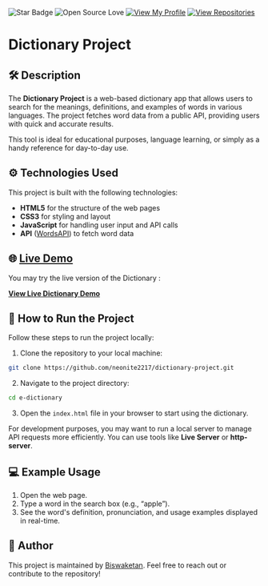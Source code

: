 ![Star Badge](https://img.shields.io/static/v1?label=%F0%9F%8C%9F&message=If%20Useful&style=flat&color=BC4E99)
![Open Source Love](https://badges.frapsoft.com/os/v1/open-source.svg?v=103)
[![View My Profile](https://img.shields.io/badge/View-My_Profile-green?logo=GitHub)](https://github.com/neonite2217)
[![View Repositories](https://img.shields.io/badge/View-My_Repositories-blue?logo=GitHub)](https://github.com/neonite2217?tab=repositories)

# Dictionary Project

## 🛠️ Description

The **Dictionary Project** is a web-based dictionary app that allows users to search for the meanings, definitions, and examples of words in various languages. The project fetches word data from a public API, providing users with quick and accurate results.

This tool is ideal for educational purposes, language learning, or simply as a handy reference for day-to-day use.

## ⚙️ Technologies Used

This project is built with the following technologies:

- **HTML5** for the structure of the web pages
- **CSS3** for styling and layout
- **JavaScript** for handling user input and API calls
- **API** ([WordsAPI](https://www.wordsapi.com/)) to fetch word data

## 🌐 [Live Demo](https://gxax.vercel.app/)

You may try the live version of the Dictionary :

[**View Live Dictionary Demo**](https://gxax.vercel.app/)

## 🚀 How to Run the Project

Follow these steps to run the project locally:

1. Clone the repository to your local machine:

```bash
git clone https://github.com/neonite2217/dictionary-project.git
```

2. Navigate to the project directory:

```bash
cd e-dictionary
```

3. Open the `index.html` file in your browser to start using the dictionary.

For development purposes, you may want to run a local server to manage API requests more efficiently. You can use tools like **Live Server** or **http-server**.

## 💻 Example Usage

1. Open the web page.
2. Type a word in the search box (e.g., “apple”).
3. See the word's definition, pronunciation, and usage examples displayed in real-time.

## 🤖 Author

This project is maintained by [Biswaketan](https://github.com/neonite2217/).
Feel free to reach out or contribute to the repository!
